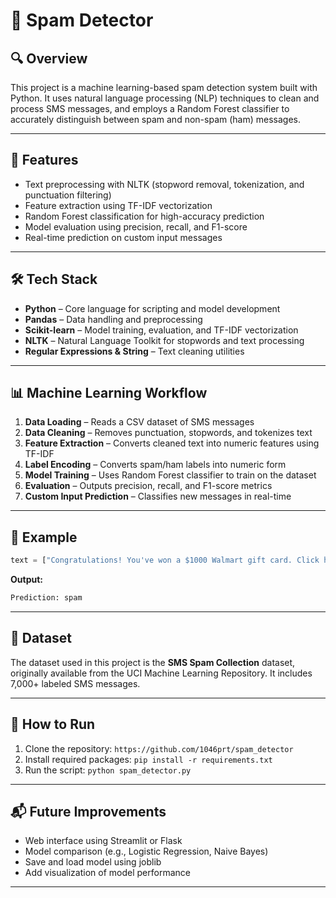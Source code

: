 # 📩 Spam Detector

## 🔍 Overview

This project is a machine learning-based spam detection system built with Python. It uses natural language processing (NLP) techniques to clean and process SMS messages, and employs a Random Forest classifier to accurately distinguish between spam and non-spam (ham) messages.

---

## 🚀 Features

* Text preprocessing with NLTK (stopword removal, tokenization, and punctuation filtering)
* Feature extraction using TF-IDF vectorization
* Random Forest classification for high-accuracy prediction
* Model evaluation using precision, recall, and F1-score
* Real-time prediction on custom input messages

---

## 🛠️ Tech Stack

* **Python** – Core language for scripting and model development
* **Pandas** – Data handling and preprocessing
* **Scikit-learn** – Model training, evaluation, and TF-IDF vectorization
* **NLTK** – Natural Language Toolkit for stopwords and text processing
* **Regular Expressions & String** – Text cleaning utilities

---

## 📊 Machine Learning Workflow

1. **Data Loading** – Reads a CSV dataset of SMS messages
2. **Data Cleaning** – Removes punctuation, stopwords, and tokenizes text
3. **Feature Extraction** – Converts cleaned text into numeric features using TF-IDF
4. **Label Encoding** – Converts spam/ham labels into numeric form
5. **Model Training** – Uses Random Forest classifier to train on the dataset
6. **Evaluation** – Outputs precision, recall, and F1-score metrics
7. **Custom Input Prediction** – Classifies new messages in real-time

---

## 🧪 Example

```python
text = ["Congratulations! You've won a $1000 Walmart gift card. Click here to claim now."]
```

**Output:**

```bash
Prediction: spam
```

---

## 📁 Dataset

The dataset used in this project is the **SMS Spam Collection** dataset, originally available from the UCI Machine Learning Repository. It includes 7,000+ labeled SMS messages.

---

## 📌 How to Run

1. Clone the repository: `https://github.com/1046prt/spam_detector`
2. Install required packages: `pip install -r requirements.txt`
3. Run the script: `python spam_detector.py`

---

## 📬 Future Improvements

* Web interface using Streamlit or Flask
* Model comparison (e.g., Logistic Regression, Naive Bayes)
* Save and load model using joblib
* Add visualization of model performance

---
